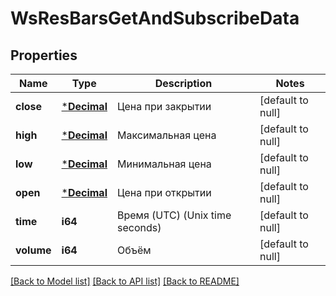 # WsResBarsGetAndSubscribeData

## Properties
Name | Type | Description | Notes
------------ | ------------- | ------------- | -------------
**close** | [***Decimal**](BigDecimal.md) | Цена при закрытии | [default to null]
**high** | [***Decimal**](BigDecimal.md) | Максимальная цена | [default to null]
**low** | [***Decimal**](BigDecimal.md) | Минимальная цена | [default to null]
**open** | [***Decimal**](BigDecimal.md) | Цена при открытии | [default to null]
**time** | **i64** | Время (UTC) (Unix time seconds) | [default to null]
**volume** | **i64** | Объём | [default to null]

[[Back to Model list]](../README.md#documentation-for-models) [[Back to API list]](../README.md#documentation-for-api-endpoints) [[Back to README]](../README.md)

